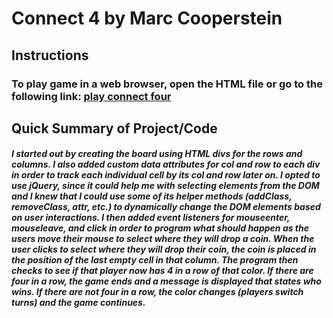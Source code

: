 # Connect 4 by Marc Cooperstein

## Instructions

### To play game in a web browser, open the HTML file or go to the following link: [play connect four](https://mcooperstein.github.io/connect4/)

## **Quick Summary of Project/Code**

##### I started out by creating the board using HTML divs for the rows and columns. I also added custom data attributes for col and row to each div in order to track each individual cell by its col and row later on. I opted to use jQuery, since it could help me with selecting elements from the DOM and I knew that I could use some of its helper methods (addClass, removeClass, attr, etc.) to dynamically change the DOM elements based on user interactions. I then added event listeners for mouseenter, mouseleave, and click in order to program what should happen as the users move their mouse to select where they will drop a coin. When the user clicks to select where they will drop their coin, the coin is placed in the position of the last empty cell in that column. The program then checks to see if that player now has 4 in a row of that color. If there are four in a row, the game ends and a message is displayed that states who wins. If there are not four in a row, the color changes (players switch turns) and the game continues.
